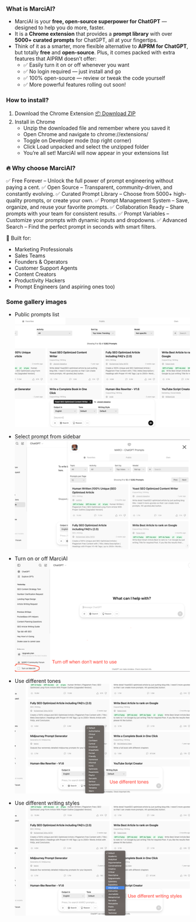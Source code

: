 ### What is MarciAI?
- MarciAI is your **free, open-source superpower for ChatGPT** — designed to help you do more, faster.
- It is a **Chrome extension** that provides a **prompt library** with over **5000+ curated prompts** for ChatGPT, all at your fingertips.
- Think of it as a smarter, more flexible alternative to **AIPRM for ChatGPT**, but totally **free** and **open-source**. Plus, it comes packed with extra features that AIPRM doesn’t offer:
	- ✅ Easily turn it on or off whenever you want
	- ✅ No login required — just install and go
	- ✅ 100% open-source — review or tweak the code yourself
	- ✅ More powerful features rolling out soon!

### How to install?
1. Download the Chrome Extension
[📦 Download ZIP](https://github.com/marciaiorg/marciai/releases/download/v1.0.0/chrome_extension.zip) 
2. Install in Chrome
	- Unzip the downloaded file and remember where you saved it
	- Open Chrome and navigate to chrome://extensions/
	- Toggle on Developer mode (top right corner)
	- Click Load unpacked and select the unzipped folder
	- You’re all set! MarciAI will now appear in your extensions list

### 🔥 Why choose MarciAI?
✅ Free Forever – Unlock the full power of prompt engineering without paying a cent.
✅ Open Source – Transparent, community-driven, and constantly evolving.
✅ Curated Prompt Library – Choose from 5000+ high-quality prompts, or create your own.
✅ Prompt Management System – Save, organize, and reuse your favorite prompts.
✅ Collaboration Ready – Share prompts with your team for consistent results.
✅ Prompt Variables – Customize your prompts with dynamic inputs and dropdowns.
✅ Advanced Search – Find the perfect prompt in seconds with smart filters.

🧠 Built for:
- Marketing Professionals
- Sales Teams
- Founders & Operators
- Customer Support Agents
- Content Creators
- Productivity Hackers
- Prompt Engineers (and aspiring ones too)

### Some gallery images
- Public prompts list
![Public prompts list](<gallery/Screenshot 2025-04-07 at 10.53.30.png>)

- Select prompt from sidebar
![Select prompt from sidebar](<gallery/Screenshot 2025-04-07 at 10.55.59.png>)

- Turn on or off MarciAI
![Turn on or off MarciAI](<gallery/Screenshot 2025-04-07 at 10.56.56.png>)

- Use different tones
![Use different tone](<gallery/Screenshot 2025-04-07 at 10.59.56.png>)

- Use different writing styles
![Use different writing styles](<gallery/Screenshot 2025-04-07 at 11.00.32.png>)
